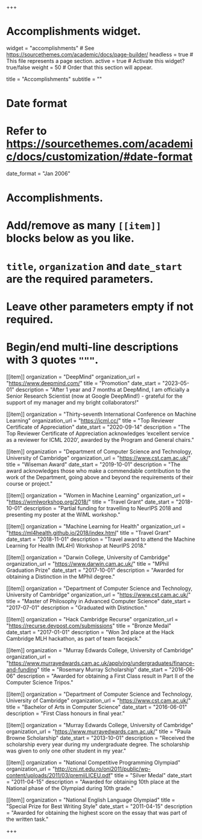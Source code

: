 +++
# Accomplishments widget.
widget = "accomplishments"  # See https://sourcethemes.com/academic/docs/page-builder/
headless = true  # This file represents a page section.
active = true  # Activate this widget? true/false
weight = 50  # Order that this section will appear.

title = "Accomplishments"
subtitle = ""

# Date format
#   Refer to https://sourcethemes.com/academic/docs/customization/#date-format
date_format = "Jan 2006"

# Accomplishments.
#   Add/remove as many `[[item]]` blocks below as you like.
#   `title`, `organization` and `date_start` are the required parameters.
#   Leave other parameters empty if not required.
#   Begin/end multi-line descriptions with 3 quotes `"""`.

[[item]]
  organization = "DeepMind"
  organization_url = "https://www.deepmind.com/"
  title = "Promotion"
  date_start = "2023-05-01"
  description = "After 1 year and 7 months at DeepMind, I am officially a Senior Research Scientist (now at Google DeepMind!) - grateful for the support of my manager and my bright collaborators!"

[[item]]
  organization = "Thirty-seventh International Conference on Machine Learning"
  organization_url = "https://icml.cc/"
  title = "Top Reviewer Certificate of Appreciation"
  date_start = "2020-09-14"
  description = "The Top Reviewer Certificate of Appreciation acknowledges ‘excellent service as a reviewer for ICML 2020’, awarded by the Program and General chairs."

[[item]]
  organization = "Department of Computer Science and Technology, University of Cambridge"
  organization_url = "https://www.cst.cam.ac.uk/"
  title = "Wiseman Award"
  date_start = "2019-10-01"
  description = "The award acknowledges those who make a commendable contribution to the work of the Department, going above and beyond the requirements of their course or project."
  
[[item]]
  organization = "Women in Machine Learning"
  organization_url = "https://wimlworkshop.org/2018/"
  title = "Travel Grant"
  date_start = "2018-10-01"
  description = "Partial funding for travelling to NeurIPS 2018 and presenting my poster at the WiML workshop."
  

[[item]]
  organization = "Machine Learning for Health"
  organization_url = "https://ml4health.github.io/2018/index.html"
  title = "Travel Grant"
  date_start = "2018-11-01"
  description = "Travel award to attend the Machine Learning for Health (ML4H) Workshop at NeurIPS 2018."

[[item]]
  organization = "Darwin College, University of Cambridge"
  organization_url = "https://www.darwin.cam.ac.uk/"
  title = "MPhil Graduation Prize"
  date_start = "2017-10-01"
  description = "Awarded for obtaining a Distinction in the MPhil degree."

[[item]]
  organization = "Department of Computer Science and Technology, University of Cambridge"
  organization_url = "https://www.cst.cam.ac.uk/"
  title = "Master of Philosophy in Advanced Computer Science"
  date_start = "2017-07-01"
  description = "Graduated with Distinction."

[[item]]
  organization = "Hack Cambridge Recurse"
  organization_url = "https://recurse.devpost.com/submissions"
  title = "Bronze Medal"
  date_start = "2017-01-01"
  description = "Won 3rd place at the Hack Cambridge MLH hackathon, as part of team facejack."
  
[[item]]
  organization = "Murray Edwards College, University of Cambridge"
  organization_url = "https://www.murrayedwards.cam.ac.uk/applying/undergraduates/finance-and-funding"
  title = "Rosemary Murray Scholarship"
  date_start = "2016-06-06"
  description = "Awarded for obtaining a First Class result in Part II of the Computer Science Tripos."

[[item]]
  organization = "Department of Computer Science and Technology, University of Cambridge"
  organization_url = "https://www.cst.cam.ac.uk/"
  title = "Bachelor of Arts in Computer Science"
  date_start = "2016-06-01"
  description = "First Class honours in final year."

[[item]]
  organization = "Murray Edwards College, University of Cambridge"
  organization_url = "https://www.murrayedwards.cam.ac.uk/"
  title = "Paula Browne Scholarship"
  date_start = "2013-10-01"
  description = "Received the scholarship every year during my undergraduate degree. The scholarship was given to only one other student in my year."

[[item]]
  organization = "National Competitive Programming Olympiad"
  organization_url = "http://cni.nt.edu.ro/oni2011/public/wp-content/uploads/2011/03/premiiLICEU.pdf"
  title = "Silver Medal"
  date_start = "2011-04-15"
  description = "Awarded for obtaining 10th place at the National phase of the Olympiad during 10th grade."

[[item]]
  organization = "National English Language Olympiad"
  title = "Special Prize for Best Writing Style"
  date_start = "2011-04-15"
  description = "Awarded for obtaining the highest score on the essay that was part of the written task."

+++
